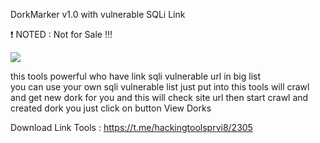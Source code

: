 DorkMarker v1.0 with vulnerable SQLi Link

❗️ NOTED : Not for Sale !!! 

<img src="https://i.imgur.com/kXQtLlX.png">


this tools powerful who have link sqli vulnerable url in big list  
you can use your own sqli vulnerable list just put into this tools
will crawl and get new dork for you and this will check site url then 
start crawl and created dork you just click on button View Dorks

Download Link Tools : https://t.me/hackingtoolsprvi8/2305
